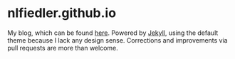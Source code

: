 # nlfiedler.github.io

My blog, which can be found [here](http://nlfiedler.github.io). Powered by [Jekyll](http://jekyllrb.com), using the default theme because I lack any design sense. Corrections and improvements via pull requests are more than welcome.
